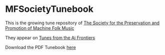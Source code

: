 # MFSocietyTunebook

This is the growing tune repository of [The Society for the Preservation and Promotion of Machine Folk Music](https://www.facebook.com/groups/TheMFSociety)

They appear on [Tunes from the Ai Frontiers](https://tunesfromtheaifrontiers.wordpress.com/)

Download the PDF Tunebook [here](https://github.com/boblsturm/MFSocietyTunebook/blob/main/MFtunes.pdf) 
